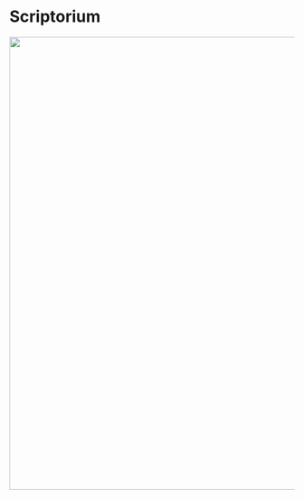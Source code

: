 # Scriptorium


<img src="https://github.com/gateway-fm/scriptorium/blob/main/scriptorium.png" data-canonical-src="https://gyazo.com/eb5c5741b6a9a16c692170a41a49c858.png" width="800" height="800" />
